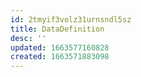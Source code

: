 ```yaml
---
id: 2tmyif3volz31urnsndl5sz
title: DataDefinition
desc: ''
updated: 1663577160828
created: 1663571883098
---
```


